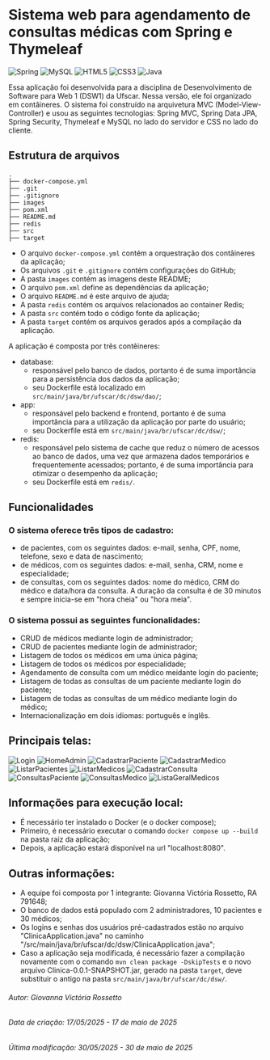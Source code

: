 # Sistema web para agendamento de consultas médicas com Spring e Thymeleaf

![Spring](https://img.shields.io/badge/Spring-6DB33F?style=for-the-badge&logo=spring&logoColor=white)
![MySQL](https://img.shields.io/badge/MySQL-00000F?style=for-the-badge&logo=mysql&logoColor=white)
![HTML5](https://img.shields.io/badge/HTML5-E34F26?style=for-the-badge&logo=html5&logoColor=white)
![CSS3](https://img.shields.io/badge/CSS3-1572B6?style=for-the-badge&logo=css3&logoColor=white)
![Java](https://img.shields.io/badge/Java-ED8B00?style=for-the-badge&logo=openjdk&logoColor=white)

Essa aplicação foi desenvolvida para a disciplina de Desenvolvimento de Software para Web 1 (DSW1) da Ufscar. Nessa versão, ele foi organizado em contâineres. O sistema foi construído na arquivetura MVC (Model-View-Controller) e usou as seguintes tecnologias: Spring MVC, Spring Data JPA, Spring Security, Thymeleaf e MySQL no lado do servidor e CSS no lado do cliente.

## Estrutura de arquivos

```
.
├── docker-compose.yml
├── .git
├── .gitignore
├── images
├── pom.xml
├── README.md
├── redis
├── src
├── target

```

- O arquivo ```docker-compose.yml``` contém a orquestração dos contâineres da aplicação;
- Os arquivos ```.git``` e ```.gitignore``` contém configurações do GitHub;
- A pasta ```images``` contém as imagens deste README;
- O arquivo ```pom.xml``` define as dependências da aplicação;
- O arquivo ```README.md``` é este arquivo de ajuda;
- A pasta ```redis``` contém os arquivos relacionados ao container Redis;
- A pasta ```src``` contém todo o código fonte da aplicação;
- A pasta ```target``` contém os arquivos gerados após a compilação da aplicação.

A aplicação é composta por três contêineres:
- database:
  - responsável pelo banco de dados, portanto é de suma importância para a persistência dos dados da aplicação;
  - seu Dockerfile está localizado em ```src/main/java/br/ufscar/dc/dsw/dao/```;
- app:
  - responsável pelo backend e frontend, portanto é de suma importância para a utilização da aplicação por parte do usuário;
  - seu Dockerfile está em ```src/main/java/br/ufscar/dc/dsw/```;
- redis:
  - responsável pelo sistema de cache que reduz o número de acessos ao banco de dados, uma vez que armazena dados temporários e frequentemente acessados; portanto, é de suma importância para otimizar o desempenho da aplicação; 
  - seu Dockerfile está em ```redis/```.

## Funcionalidades

### O sistema oferece três tipos de cadastro:
  - de pacientes, com os seguintes dados: e-mail, senha, CPF, nome, telefone, sexo e data de nascimento;
  - de médicos, com os seguintes dados: e-mail, senha, CRM, nome e especialidade;
  - de consultas, com os seguintes dados: nome do médico, CRM do médico e data/hora da consulta. A duração da consulta é de 30 minutos e sempre inicia-se em "hora cheia" ou "hora meia".

### O sistema possui as seguintes funcionalidades:
  - CRUD de médicos mediante login de administrador;
  - CRUD de pacientes mediante login de administrador;
  - Listagem de todos os médicos em uma única página;
  - Listagem de todos os médicos por especialidade;
  - Agendamento de consulta com um médico meidante login do paciente;
  - Listagem de todas as consultas de um paciente mediante login do paciente;
  - Listagem de todas as consultas de um médico mediante login do médico;
  - Internacionalização em dois idiomas: português e inglês.

## Principais telas:

![Login](images/login.png)
![HomeAdmin](images/homeAdmin.png)
![CadastrarPaciente](images/cadastrarPaciente.png)
![CadastrarMedico](images/cadastroMedico.png)
![ListarPacientes](images/listaPaciente.png)
![ListarMedicos](images/listaMedicos.png)
![CadastrarConsulta](images/cadastrarConsulta.png)
![ConsultasPaciente](images/consultasPaciente.png)
![ConsultasMedico](images/consultasMedico.png)
![ListaGeralMedicos](images/listaGeral.png)

## Informações para execução local:
  - É necessário ter instalado o Docker (e o docker compose);
  - Primeiro, é necessário executar o comando ```docker compose up --build``` na pasta raiz da aplicação;
  - Depois, a aplicação estará disponível na url "localhost:8080".

## Outras informações:
  - A equipe foi composta por 1 integrante: Giovanna Victória Rossetto, RA 791648;
  - O banco de dados está populado com 2 administradores, 10 pacientes e 30 médicos;
  - Os logins e senhas dos usuários pré-cadastrados estão no arquivo "ClinicaApplication.java" no caminho "/src/main/java/br/ufscar/dc/dsw/ClinicaApplication.java";
  - Caso a aplicação seja modificada, é necessário fazer a compilação novamente com o comando ```mvn clean package -DskipTests``` e o novo arquivo Clinica-0.0.1-SNAPSHOT.jar, gerado na pasta ```target```, deve substituir o antigo na pasta ```src/main/java/br/ufscar/dc/dsw/```.

###### Autor: Giovanna Victória Rossetto
###### Data de criação: 17/05/2025 - 17 de maio de 2025
###### Última modificação: 30/05/2025 - 30 de maio de 2025
